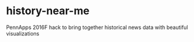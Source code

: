 # history-near-me
PennApps 2016F hack to bring together historical news data with beautiful visualizations
